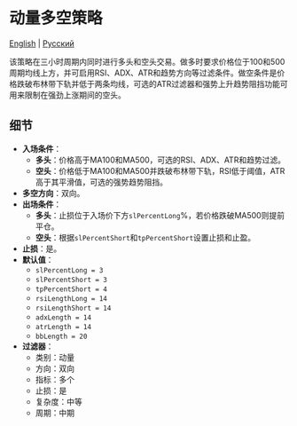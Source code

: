 # 动量多空策略
[English](README.md) | [Русский](README_ru.md)

该策略在三小时周期内同时进行多头和空头交易。做多时要求价格位于100和500周期均线上方，并可启用RSI、ADX、ATR和趋势方向等过滤条件。做空条件是价格跌破布林带下轨并低于两条均线，可选的ATR过滤器和强势上升趋势阻挡功能可用来限制在强劲上涨期间的空头。

## 细节

- **入场条件**：
  - **多头**：价格高于MA100和MA500，可选的RSI、ADX、ATR和趋势过滤。
  - **空头**：价格低于MA100和MA500并跌破布林带下轨，RSI低于阈值，ATR高于其平滑值，可选的强势趋势阻挡。
- **多空方向**：双向。
- **出场条件**：
  - **多头**：止损位于入场价下方`slPercentLong`%，若价格跌破MA500则提前平仓。
  - **空头**：根据`slPercentShort`和`tpPercentShort`设置止损和止盈。
- **止损**：是。
- **默认值**：
  - `slPercentLong = 3`
  - `slPercentShort = 3`
  - `tpPercentShort = 4`
  - `rsiLengthLong = 14`
  - `rsiLengthShort = 14`
  - `adxLength = 14`
  - `atrLength = 14`
  - `bbLength = 20`
- **过滤器**：
  - 类别：动量
  - 方向：双向
  - 指标：多个
  - 止损：是
  - 复杂度：中等
  - 周期：中期
